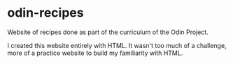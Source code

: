 # odin-recipes
Website of recipes done as part of the curriculum of the Odin Project.

I created this website entirely with HTML. It wasn't too much of a challenge, more of
a practice website to build my familiarity with HTML. 
